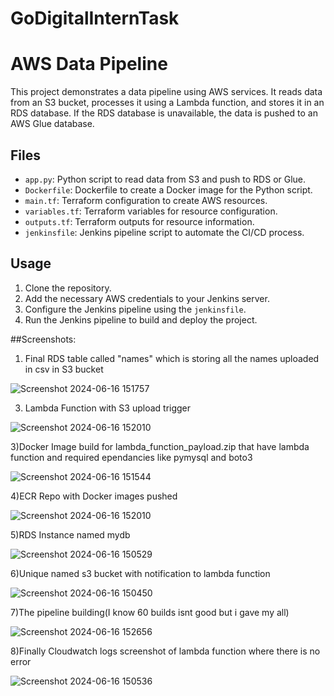 ﻿# GoDigitalInternTask


# AWS Data Pipeline

This project demonstrates a data pipeline using AWS services. It reads data from an S3 bucket, processes it using a Lambda function, and stores it in an RDS database. If the RDS database is unavailable, the data is pushed to an AWS Glue database.

## Files
- `app.py`: Python script to read data from S3 and push to RDS or Glue.
- `Dockerfile`: Dockerfile to create a Docker image for the Python script.
- `main.tf`: Terraform configuration to create AWS resources.
- `variables.tf`: Terraform variables for resource configuration.
- `outputs.tf`: Terraform outputs for resource information.
- `jenkinsfile`: Jenkins pipeline script to automate the CI/CD process.

## Usage
1. Clone the repository.
2. Add the necessary AWS credentials to your Jenkins server.
3. Configure the Jenkins pipeline using the `jenkinsfile`.
4. Run the Jenkins pipeline to build and deploy the project.



##Screenshots:

1) Final RDS table called "names" which is storing all the names uploaded in csv in S3 bucket

![Screenshot 2024-06-16 151757](https://github.com/Its-Lord-Stark/aws-data-pipeline/assets/126385754/480f24e0-fdfe-4d83-8942-2a39a5a10290)


3) Lambda Function with S3 upload trigger

![Screenshot 2024-06-16 152010](https://github.com/Its-Lord-Stark/aws-data-pipeline/assets/126385754/b53c6f46-68f2-4005-b510-021a1068c6d9) 

3)Docker Image build for lambda_function_payload.zip that have lambda function and required ependancies like pymysql and boto3

![Screenshot 2024-06-16 151544](https://github.com/Its-Lord-Stark/aws-data-pipeline/assets/126385754/3bc77baa-5565-43ba-a383-14f5933e10cb)

4)ECR Repo with Docker images pushed

![Screenshot 2024-06-16 152010](https://github.com/Its-Lord-Stark/aws-data-pipeline/assets/126385754/04940821-2607-47e7-ac9f-d139be6de220)

5)RDS Instance named mydb

![Screenshot 2024-06-16 150529](https://github.com/Its-Lord-Stark/aws-data-pipeline/assets/126385754/199bbbfd-d42c-4d86-a558-f991d9328edf)

6)Unique named s3 bucket with notification to lambda function

![Screenshot 2024-06-16 150450](https://github.com/Its-Lord-Stark/aws-data-pipeline/assets/126385754/0288eb4f-4771-415c-986c-a0c30c71f662)

7)The pipeline building(I know 60 builds isnt good but i gave my all)

![Screenshot 2024-06-16 152656](https://github.com/Its-Lord-Stark/aws-data-pipeline/assets/126385754/de685fa6-3589-4e67-891b-ee2ddccbfe71)



8)Finally Cloudwatch logs screenshot of lambda function where there is no error

![Screenshot 2024-06-16 150536](https://github.com/Its-Lord-Stark/aws-data-pipeline/assets/126385754/21784ff7-070a-43a2-9fc4-84c03841ff66)





